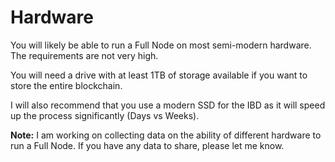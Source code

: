 # Hardware

You will likely be able to run a Full Node on most semi-modern hardware. The requirements are not very high. 

You will need a drive with at least 1TB of storage available if you want to store the entire blockchain.

I will also recommend that you use a modern SSD for the IBD as it will speed up the process significantly (Days vs Weeks).

**Note:** I am working on collecting data on the ability of different hardware to run a Full Node. If you have any data to share, please let me know.
